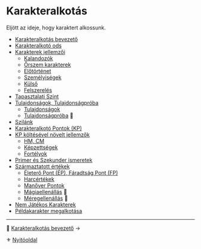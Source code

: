 # Karakteralkotás

Eljött az ideje, hogy karaktert alkossunk.

- [Karakteralkotás bevezető](010_01_karakteralkotas_bevezeto.md)
- [Karakteralkotó ods](010_02_karakteralkoto_ods.md)
- [Karakterek jellemzői](010_03_00_karakter_jellemzoi.md)
  - [Kalandozók](010_03_01_kalandozok.md)
  - [Őrszem karakterek](010_03_02_orszem_karakterek.md)
  - [Előtörténet](010_03_03_elotortenet.md)
  - [Személyiségek](010_03_04_szemelyisegek.md)
  - [Külső](010_03_05_kulso.md)
  - [Felszerelés](010_03_06_felszereles.md)
- [Tapasztalati Szint](010_04_tsz_szintlepes.md)
- [Tulajdonságok, Tulajdonságpróba](010_05_00_tulajdonsagok.md)
  - [Tulajdonságok](010_05_01_00_tulajdonsagok_listaja.md)
  - [Tulajdonságpróba](010_05_04_tulajdonsagproba.md) 🎲
- [Szilánk](010_06_szilank.md)
- [Karakteralkotó Pontok (KP)](010_07_kp.md)
- [KP költésével növelt jellemzők](010_08_00_kp_koltesevel_novelt_jellemzok.md)
  - [HM, CM](010_08_01_hm_cm.md)
  - [Képzettségek](030_01_kepzettseglista.md)
  - [Fortélyok](040_fortelyok.md)
- [Primer és Szekunder ismeretek](010_09_primer_szekunder_ismeretek.md)
- [Származtatott értékek](010_10_00_szarmaztatott_ertekek.md)
  - [Életerő Pont (ÉP), Fáradtság Pont (FP)](010_10_01_ep_kt.md)
  - [Harcértékek](010_10_02_harcertekek_99.md)
  - [Manőver Pontok](010_10_03_manover_pontok_99.md)
  - [Mágiaellenállás](010_10_04_magiaellenallas.md) 🎲
  - [Méregellenállás](010_10_05_meregellenallas.md) 🎲
-  [Nem Játékos Karakterek](010_11_njk.md)
- [Példakarakter megalkotása](010_12_peldakarakter_megalkotasa.md)

---

🔗 [Karakteralkotás bevezető](010_01_karakteralkotas_bevezeto.md) →

⚜️ [Nyitóoldal](start.md#1-karakteralkot%C3%A1s)
